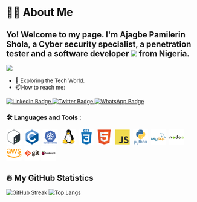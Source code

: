 # :man_technologist: About Me 
## Yo! Welcome to my page. I'm Ajagbe Pamilerin Shola, a Cyber security specialist, a penetration tester and a software developer <img src="https://media.giphy.com/media/WUlplcMpOCEmTGBtBW/giphy.gif" width="30"> from Nigeria.

![](https://komarev.com/ghpvc/?username=JaparmySholly&color=dc143c)

- :seedling: Exploring the Tech World.
- :mailbox:How to reach me: 
 <div id="badges">
  <a href="[https://linkedin.com/](https://ng.linkedin.com/in/japarmysholly)">
    <img src="https://img.shields.io/badge/LinkedIn-blue?style=for-the-badge&logo=linkedin&logoColor=white" alt="LinkedIn Badge"/>
  </a>
  <a href="https://twitter.com/JaparmySholly">
    <img src="https://img.shields.io/badge/Twitter-blue?style=for-the-badge&logo=facebook&logoColor=white" alt="Twitter Badge"/>
  </a>
  <a href="https://wa.me/2347061825962">
    <img src="https://img.shields.io/badge/WhatsApp-green?style=for-the-badge&logo=whatsapp&logoColor=white" alt="WhatsApp Badge"/>
  </a>
  
</div>


### :hammer_and_wrench: Languages and Tools :
<div>
  <img src="https://github.com/devicons/devicon/blob/master/icons/bash/bash-original.svg" title="Bash" alt="Bash" width="40" height="40"/>&nbsp;
  <img src="https://github.com/devicons/devicon/blob/master/icons/c/c-original.svg" title="C" alt="C" width="40" height="40"/>&nbsp;
  <img src="https://github.com/devicons/devicon/blob/master/icons/kubernetes/kubernetes-plain-wordmark.svg" title="Kubernetes" alt="Kubernetes" width="40" height="40"/>&nbsp;
  <img src="https://github.com/devicons/devicon/blob/master/icons/linux/linux-original.svg" title="Linux" alt="Linux" width="40" height="40"/>&nbsp;
  <img src="https://github.com/devicons/devicon/blob/master/icons/css3/css3-plain-wordmark.svg"  title="CSS3" alt="CSS" width="40" height="40"/>&nbsp;
  <img src="https://github.com/devicons/devicon/blob/master/icons/html5/html5-original.svg" title="HTML5" alt="HTML" width="40" height="40"/>&nbsp;
  <img src="https://github.com/devicons/devicon/blob/master/icons/javascript/javascript-original.svg" title="JavaScript" alt="JavaScript" width="40" height="40"/>&nbsp;
  <img src="https://github.com/devicons/devicon/blob/master/icons/python/python-original-wordmark.svg" title="Python" alt="Python" width="40" height="40"/>&nbsp;
  <img src="https://github.com/devicons/devicon/blob/master/icons/mysql/mysql-original-wordmark.svg" title="MySQL" alt="MySQL" width="40" height="40"/>&nbsp;
  <img src="https://github.com/devicons/devicon/blob/master/icons/nodejs/nodejs-original-wordmark.svg" title="NodeJS" alt="NodeJS" width="40" height="40"/>&nbsp;
  <img src="https://github.com/devicons/devicon/blob/master/icons/amazonwebservices/amazonwebservices-plain-wordmark.svg" title="AWS" alt="AWS" width="40" height="40"/>&nbsp;
  <img src="https://github.com/devicons/devicon/blob/master/icons/git/git-original-wordmark.svg" title="Git" **alt="Git" width="40" height="40"/>
  <img src="https://github.com/devicons/devicon/blob/master/icons/raspberrypi/raspberrypi-original-wordmark.svg" title="Raspberrypi" alt="Raspberrypi" width="40" height="40"/>&nbsp;
</div>



## :fire: My GitHub Statistics 

[![GitHub Streak](https://github-readme-streak-stats.herokuapp.com?user=JaparmySholly&theme=dark&hide_border=true&border_radius=4.9&date_format=M%20j%5B%2C%20Y%5D)](https://git.io/streak-stats)
[![Top Langs](https://github-readme-stats.vercel.app/api/top-langs/?username=JaparmySholly&layout=compact&theme=vision-friendly-dark)](https://github.com/anuraghazra/github-readme-stats)

